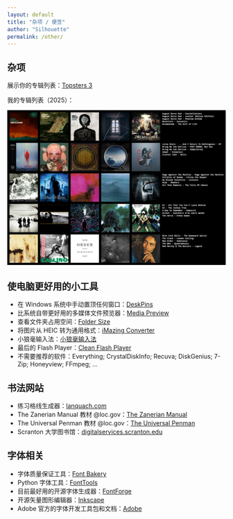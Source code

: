 ```yaml
---
layout: default
title: "杂项 / 便签"
author: "Silhouette"
permalink: /other/
---
```


  <div class="tags-header">
    <h2 class="tags-header-title">杂项</h2>
    <div class="tags-header-line"></div>
  </div>

展示你的专辑列表：[Topsters 3](https://topsters.org/)

我的专辑列表（2025）：

![my_chart.png](/assets/images/my_chart.png)

## 使电脑更好用的小工具

- 在 Windows 系统中手动置顶任何窗口：[DeskPins](https://github.com/thewhitegrizzli/DeskPins)
- 比系统自带更好用的多媒体文件预览器：[Media Preview](https://www.babelsoft.net/products/mediapreview.htm)
- 查看文件夹占用空间：[Folder Size](https://www.folder-size.com/)
- 将图片从 HEIC 转为通用格式：[iMazing Converter](https://imazing.com/converter)
- 小狼毫输入法：[小狼毫输入法](https://github.com/rime/weasel)
- 最后的 Flash Player：[Clean Flash Player](https://github.com/TCOTC/CleanFlash_Installer)
- 不需要推荐的软件：Everything; CrystalDiskInfo; Recuva; DiskGenius; 7-Zip; Honeyview; FFmpeg; ...

## 书法网站

- 练习格线生成器：[lanquach.com](https://lanquach.com/)
- The Zanerian Manual 教材 @loc.gov：[The Zanerian Manual](https://www.loc.gov/item/18009979/)
- The Universal Penman 教材 @loc.gov：[The Universal Penman](https://www.loc.gov/item/11026301/)
- Scranton 大学图书馆：[digitalservices.scranton.edu](https://digitalservices.scranton.edu/digital/collection/zanerbloser/search)

## 字体相关

- 字体质量保证工具：[Font Bakery](https://github.com/fonttools/fontbakery)
- Python 字体工具：[FontTools](https://github.com/fonttools/fonttools)
- 目前最好用的开源字体生成器：[FontForge](https://fontforge.org/)
- 开源矢量图形编辑器：[Inkscape](https://inkscape.org/)
- Adobe 官方的字体开发工具包和文档：[Adobe](https://github.com/adobe-type-tools/afdko)
